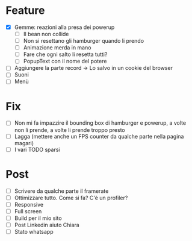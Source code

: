 # Feature
- [x] Gemme: reazioni alla presa dei powerup
  - [ ] Il bean non collide 
  - [ ] Non si resettano gli hamburger quando li prendo
  - [ ] Animazione merda in mano
  - [ ] Fare che ogni salto li resetta tutti?
  - [ ] PopupText con il nome del potere
- [ ] Aggiungere la parte record -> Lo salvo in un cookie del browser
- [ ] Suoni
- [ ] Menù

# Fix
- [ ] Non mi fa impazzire il bounding box di hamburger e powerup, a volte non li prende, a volte li prende troppo presto
- [ ] Lagga (mettere anche un FPS counter da qualche parte nella pagina magari)
- [ ] I vari TODO sparsi

# Post
- [ ] Scrivere da qualche parte il framerate
- [ ] Ottimizzare tutto. Come si fa? C'è un profiler?
- [ ] Responsive
- [ ] Full screen
- [ ] Build per il mio sito
- [ ] Post Linkedin aiuto Chiara
- [ ] Stato whatsapp
